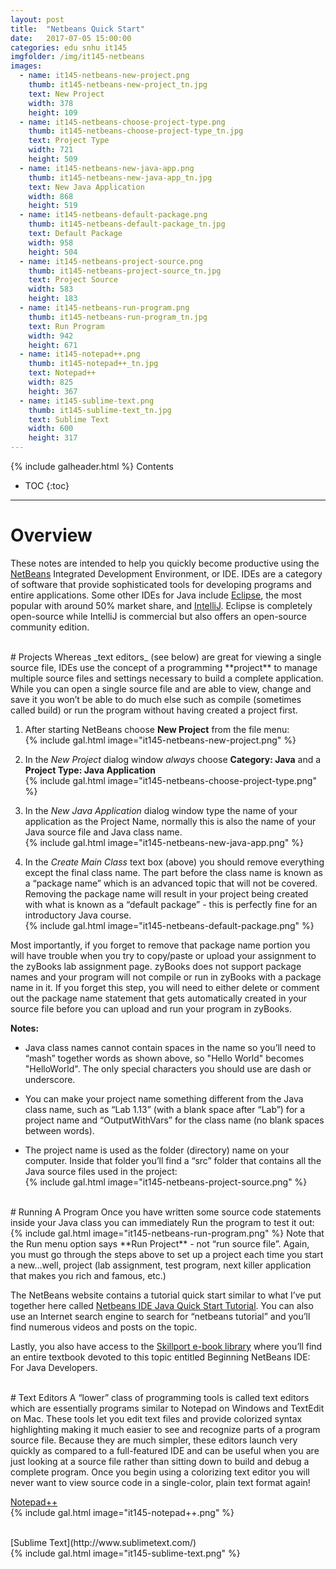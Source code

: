 ```yaml
---
layout: post
title:  "Netbeans Quick Start"
date:   2017-07-05 15:00:00
categories: edu snhu it145
imgfolder: /img/it145-netbeans
images:
  - name: it145-netbeans-new-project.png
    thumb: it145-netbeans-new-project_tn.jpg
    text: New Project
    width: 378
    height: 109
  - name: it145-netbeans-choose-project-type.png
    thumb: it145-netbeans-choose-project-type_tn.jpg
    text: Project Type
    width: 721
    height: 509
  - name: it145-netbeans-new-java-app.png
    thumb: it145-netbeans-new-java-app_tn.jpg
    text: New Java Application
    width: 868
    height: 519
  - name: it145-netbeans-default-package.png
    thumb: it145-netbeans-default-package_tn.jpg
    text: Default Package
    width: 958
    height: 504
  - name: it145-netbeans-project-source.png
    thumb: it145-netbeans-project-source_tn.jpg
    text: Project Source
    width: 583
    height: 183
  - name: it145-netbeans-run-program.png
    thumb: it145-netbeans-run-program_tn.jpg
    text: Run Program
    width: 942
    height: 671
  - name: it145-notepad++.png
    thumb: it145-notepad++_tn.jpg
    text: Notepad++
    width: 825
    height: 367
  - name: it145-sublime-text.png
    thumb: it145-sublime-text_tn.jpg
    text: Sublime Text
    width: 600
    height: 317
---
```

{% include galheader.html %}
Contents
* TOC
{:toc}
<hr/>

# Overview
These notes are intended to help you quickly become productive using the [NetBeans](https://netbeans.org/features/java/) Integrated Development Environment, or IDE. IDEs are a category of software that provide sophisticated tools for developing programs and entire applications. Some other IDEs for Java include [Eclipse](https://projects.eclipse.org/projects/eclipse.jdt), the most popular with around 50% market share, and [IntelliJ](https://www.jetbrains.com/idea/). Eclipse is completely open-source while IntelliJ is commercial but also offers an open-source community edition.

<br/>
# Projects
Whereas _text editors_ (see below) are great for viewing a single source file, IDEs use the concept of a programming **project** to manage multiple source files and settings necessary to build a complete application. While you can open a single source file and are able to view, change and save it you won’t be able to do much else such as compile (sometimes called build) or run the program without having created a project first.

1. After starting NetBeans choose **New Project** from the file menu:<br/>{% include gal.html image="it145-netbeans-new-project.png" %}

2. In the _New Project_ dialog window _always_ choose **Category: Java** and a **Project Type: Java Application**<br/>{% include gal.html image="it145-netbeans-choose-project-type.png" %}

3. In the _New Java Application_ dialog window type the name of your application as the Project Name, normally this is also the name of your Java source file and Java class name.<br/>{% include gal.html image="it145-netbeans-new-java-app.png" %}

4. In the _Create Main Class_ text box (above) you should remove everything except the final class name. The part before the class name is known as a “package name” which is an advanced topic that will not be covered. Removing the package name will result in your project being created with what is known as a “default package” - this is perfectly fine for an introductory Java course.<br/>{% include gal.html image="it145-netbeans-default-package.png" %}

Most importantly, if you forget to remove that package name portion you will have trouble when you try to copy/paste or upload your assignment to the zyBooks lab assignment page. zyBooks does not support package names and your program will not compile or run in zyBooks with a package name in it. If you forget this step, you will need to either delete or comment out the package name statement that gets automatically created in your source file before you can upload and run your program in zyBooks.

**Notes:**<br/>
- Java class names cannot contain spaces in the name so you’ll need to “mash” together words as shown above, so "Hello World" becomes "HelloWorld". The only special characters you should use are dash or underscore.

- You can make your project name something different from the Java class name, such as “Lab 1.13” (with a blank space after “Lab”) for a project name and “OutputWithVars” for the class name (no blank spaces between words).

- The project name is used as the folder (directory) name on your computer. Inside that folder you’ll find a “src” folder that contains all the Java source files used in the project:<br/>{% include gal.html image="it145-netbeans-project-source.png" %}

<br/>
# Running A Program
Once you have written some source code statements inside your Java class you can immediately Run the program to test it out:<br/>{% include gal.html image="it145-netbeans-run-program.png" %}
Note that the Run menu option says **Run Project** - not “run source file”. Again, you must go through the steps above to set up a project each time you start a new…well, project (lab assignment, test program, next killer application that makes you rich and famous, etc.)

The NetBeans website contains a tutorial quick start similar to what I’ve put together here called [Netbeans IDE Java Quick Start Tutorial](https://netbeans.org/kb/docs/java/quickstart.html). You can also use an Internet search engine to search for “netbeans tutorial” and you’ll find numerous videos and posts on the topic.

Lastly, you also have access to the [Skillport e-book library](https://snhu.skillport.com/skillportfe/login.action) where you’ll find an entire textbook devoted to this topic entitled Beginning NetBeans IDE: For Java Developers.

<br/>
# Text Editors
A “lower” class of programming tools is called text editors which are essentially programs similar to Notepad on Windows and TextEdit on Mac. These tools let you edit text files and provide colorized syntax highlighting making it much easier to see and recognize parts of a program source file. Because they are much simpler, these editors launch very quickly as compared to a full-featured IDE and can be useful when you are just looking at a source file rather than sitting down to build and debug a complete program. Once you begin using a colorizing text editor you will never want to view source code in a single-color, plain text format again!

[Notepad++](https://notepad-plus-plus.org/download/)<br/>{% include gal.html image="it145-notepad++.png" %}

<br/>
[Sublime Text](http://www.sublimetext.com/)<br/>{% include gal.html image="it145-sublime-text.png" %}
